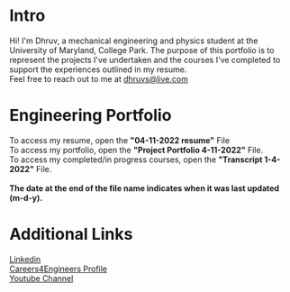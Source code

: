 # Intro
Hi! I'm Dhruv, a mechanical engineering and physics student at the University of Maryland, College Park. The purpose of this portfolio is to represent the projects I've undertaken and the courses I've completed to support the experiences outlined in my resume. 
<br>
Feel free to reach out to me at dhruvs@live.com
# Engineering Portfolio
To access my resume, open the <b>"04-11-2022 resume"</b> File
<br>
To access my portfolio, open the <b>"Project Portfolio 4-11-2022"</b> File.
<br>
To access my completed/in progress courses, open the <b>"Transcript 1-4-2022"</b> File.
<br>
<br>
<b> The date at the end of the file name indicates when it was last updated (m-d-y). </b>
# Additional Links
<a href="https://www.linkedin.com/in/dhruvsrinivasan/">Linkedin</a>
<br>
<a href="https://clark-umd-csm.symplicity.com/profiles/dhruv">Careers4Engineers Profile</a>
<br>
<a href="https://www.youtube.com/channel/UCiiELWg_R42HaXaLk8FlMOw">Youtube Channel</a>
